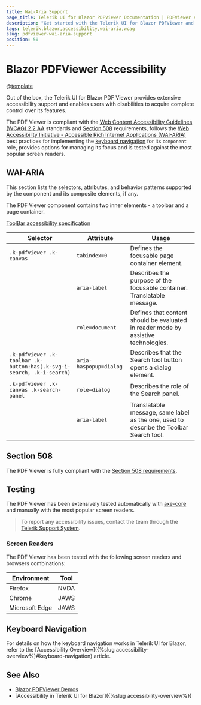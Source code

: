 ```yaml
---
title: Wai-Aria Support
page_title: Telerik UI for Blazor PDFViewer Documentation | PDFViewer Accessibility
description: "Get started with the Telerik UI for Blazor PDFViewer and learn about its accessibility support for WAI-ARIA, Section 508, and WCAG 2.2."
tags: telerik,blazor,accessibility,wai-aria,wcag
slug: pdfviewer-wai-aria-support 
position: 50 
---
```


# Blazor PDFViewer Accessibility

@[template](/_contentTemplates/common/parameters-table-styles.md#table-layout)



Out of the box, the Telerik UI for Blazor PDF Viewer provides extensive accessibility support and enables users with disabilities to acquire complete control over its features.


The PDF Viewer is compliant with the [Web Content Accessibility Guidelines (WCAG) 2.2 AA](https://www.w3.org/TR/WCAG22/) standards and [Section 508](https://www.section508.gov/) requirements, follows the [Web Accessibility Initiative - Accessible Rich Internet Applications (WAI-ARIA)](https://www.w3.org/WAI/ARIA/apg/) best practices for implementing the [keyboard navigation](#keyboard-navigation) for its `component` role, provides options for managing its focus and is tested against the most popular screen readers.

## WAI-ARIA


This section lists the selectors, attributes, and behavior patterns supported by the component and its composite elements, if any.


The PDF Viewer component contains two inner elements - a toolbar and a page container.

[ToolBar accessibility specification]({{toolbar_a11y_link}})

| Selector | Attribute | Usage |
| -------- | --------- | ----- |
| `.k-pdfviewer .k-canvas` | `tabindex=0` | Defines the focusable page container element. |
|  | `aria-label` | Describes the purpose of the focusable container. Translatable message. |
|  | `role=document` | Defines that content should be evaluated in reader mode by assistive technologies. |
| `.k-pdfviewer .k-toolbar .k-button:has(.k-svg-i-search, .k-i-search)` | `aria-haspopup=dialog` | Describes that the Search tool button opens a dialog element. |
| `.k-pdfviewer .k-canvas .k-search-panel` | `role=dialog` | Describes the role of the Search panel. |
|  | `aria-label` | Translatable message, same label as the one, used to describe the Toolbar Search tool. |

## Section 508


The PDF Viewer is fully compliant with the [Section 508 requirements](http://www.section508.gov/).

## Testing


The PDF Viewer has been extensively tested automatically with [axe-core](https://github.com/dequelabs/axe-core) and manually with the most popular screen readers.

> To report any accessibility issues, contact the team through the [Telerik Support System](https://www.telerik.com/account/support-center).

### Screen Readers


The PDF Viewer has been tested with the following screen readers and browsers combinations:

| Environment | Tool |
| ----------- | ---- |
| Firefox | NVDA |
| Chrome | JAWS |
| Microsoft Edge | JAWS |



## Keyboard Navigation

For details on how the keyboard navigation works in Telerik UI for Blazor, refer to the [Accessibility Overview]({%slug accessibility-overview%}#keyboard-navigation) article.

## See Also

* [Blazor PDFViewer Demos](https://demos.telerik.com/blazor-ui/pdfviewer/overview)
* [Accessibility in Telerik UI for Blazor]({%slug accessibility-overview%})